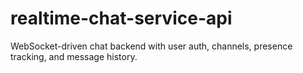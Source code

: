 # realtime-chat-service-api
WebSocket-driven chat backend with user auth, channels, presence tracking, and message history.
